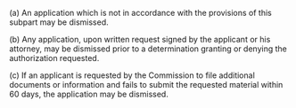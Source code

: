 (a) An application which is not in accordance with the provisions of this subpart may be dismissed.

(b) Any application, upon written request signed by the applicant or his attorney, may be dismissed prior to a determination granting or denying the authorization requested.

(c) If an applicant is requested by the Commission to file additional documents or information and fails to submit the requested material within 60 days, the application may be dismissed.

